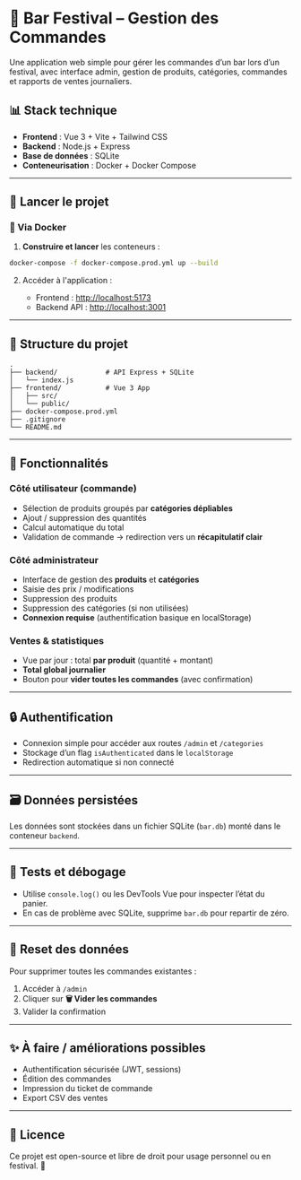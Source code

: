 # 🎪 Bar Festival – Gestion des Commandes

Une application web simple pour gérer les commandes d’un bar lors d’un festival, avec interface admin, gestion de produits, catégories, commandes et rapports de ventes journaliers.

## 📊 Stack technique

* **Frontend** : Vue 3 + Vite + Tailwind CSS
* **Backend** : Node.js + Express
* **Base de données** : SQLite
* **Conteneurisation** : Docker + Docker Compose

---

## 🚀 Lancer le projet

### 🐳 Via Docker

1. **Construire et lancer** les conteneurs :

```bash
docker-compose -f docker-compose.prod.yml up --build
```

2. Accéder à l'application :

   * Frontend : [http://localhost:5173](http://localhost:5173)
   * Backend API : [http://localhost:3001](http://localhost:3001)

---

## 📁 Structure du projet

```
.
├── backend/            # API Express + SQLite
│   └── index.js
├── frontend/           # Vue 3 App
│   ├── src/
│   └── public/
├── docker-compose.prod.yml
├── .gitignore
└── README.md
```

---

## 🔐 Fonctionnalités

### Côté utilisateur (commande)

* Sélection de produits groupés par **catégories dépliables**
* Ajout / suppression des quantités
* Calcul automatique du total
* Validation de commande → redirection vers un **récapitulatif clair**

### Côté administrateur

* Interface de gestion des **produits** et **catégories**
* Saisie des prix / modifications
* Suppression des produits
* Suppression des catégories (si non utilisées)
* **Connexion requise** (authentification basique en localStorage)

### Ventes & statistiques

* Vue par jour : total **par produit** (quantité + montant)
* **Total global journalier**
* Bouton pour **vider toutes les commandes** (avec confirmation)

---

## 🔒 Authentification

* Connexion simple pour accéder aux routes `/admin` et `/categories`
* Stockage d’un flag `isAuthenticated` dans le `localStorage`
* Redirection automatique si non connecté

---

## 🗃️ Données persistées

Les données sont stockées dans un fichier SQLite (`bar.db`) monté dans le conteneur `backend`.

---

## 🧪 Tests et débogage

* Utilise `console.log()` ou les DevTools Vue pour inspecter l’état du panier.
* En cas de problème avec SQLite, supprime `bar.db` pour repartir de zéro.

---

## 🧼 Reset des données

Pour supprimer toutes les commandes existantes :

1. Accéder à `/admin`
2. Cliquer sur **🗑️ Vider les commandes**
3. Valider la confirmation

---

## ✨ À faire / améliorations possibles

* Authentification sécurisée (JWT, sessions)
* Édition des commandes
* Impression du ticket de commande
* Export CSV des ventes

---

## 📄 Licence

Ce projet est open-source et libre de droit pour usage personnel ou en festival. 🍻
